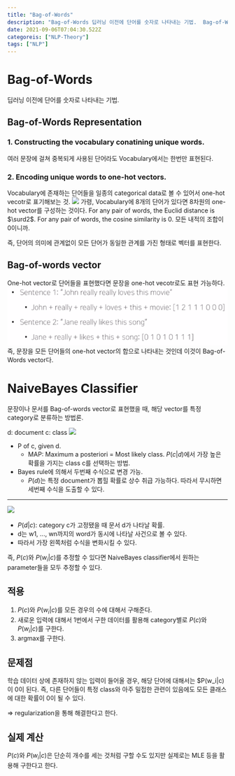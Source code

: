 ```yaml
---
title: "Bag-of-Words"
description: "Bag-of-Words 딥러닝 이전에 단어를 숫자로 나타내는 기법.  Bag-of-Words Representation 1. Constructing the vocabulary conatining unique words. 여러 문장에 걸쳐 중복되게 사용된 단어라도 Voc"
date: 2021-09-06T07:04:30.522Z
categoreis: ["NLP-Theory"]
tags: ["NLP"]
---
```

# Bag-of-Words
딥러닝 이전에 단어를 숫자로 나타내는 기법.

## Bag-of-Words Representation
### 1. Constructing the vocabulary conatining unique words.
여러 문장에 걸쳐 중복되게 사용된 단어라도 Vocabulary에서는 한번만 표현된다.

### 2. Encoding unique words to one-hot vectors.
Vocabulary에 존재하는 단어들을 일종의 categorical data로 볼 수 있어서 one-hot vecotr로 표기해보는 것.
![](/assets/images/Bag-of-Words/0911f986-9d47-4272-a180-667181a756de-image.png)
가령, Vocabulary에 8개의 단어가 있다면 8차원의 one-hot vector를 구성하는 것이다.
For any pair of words, the Euclid distance is $\surd2$.
For any pair of words, the cosine similarity is 0. 모든 내적의 조합이 0이니까.

즉, 단어의 의미에 관계없이 모든 단어가 동일한 관계를 가진 형태로 벡터를 표현한다.

## Bag-of-words vector
One-hot vector로 단어들을 표현했다면 문장을 one-hot vecotr로도 표현 가능하다.
![](/assets/images/Bag-of-Words/a5d5e957-3c06-436d-b28c-422c8c07d31f-image.png)
즉, 문장을 모든 단어들의 one-hot vector의 합으로 나타내는 것인데 이것이 Bag-of-Words vector다.


# NaiveBayes Classifier
문장이나 문서를 Bag-of-words vector로 표현했을 때, 해당 vector를 특정 category로 분류하는 방법론.

d: document
c: class
![](/assets/images/Bag-of-Words/5a1987f6-0614-47e6-ae2a-4e651b8be5ab-image.png)

- P of c, given d.
  - MAP: Maximum a posteriori = Most likely class. $P(c|d)$에서 가장 높은 확률을 가지는 class c를 선택하는 방법.
- Bayes rule에 의해서 두번째 수식으로 변경 가능.
  - $P(d)$는 특정 document가 뽑힐 확률로 상수 취급 가능하다. 따라서 무시하면 세번째 수식을 도출할 수 있다.


--- 
![](/assets/images/Bag-of-Words/05b9f810-99a1-4b0c-ae25-03e056a69623-image.png)

- $P(d|c)$: category c가 고정됐을 때 문서 d가 나타날 확률.
- d는 w1, ..., wn까지의 word가 동시에 나타날 사건으로 볼 수 있다.
- 따라서 가장 왼쪽처럼 수식을 변화시킬 수 있다. 
  
즉, $P(c)$와 $P(w_i|c)$를 추정할 수 있다면 NaiveBayes classifier에서 원하는 parameter들을 모두 추정할 수 있다.


## 적용
1. $P(c)$와 $P(w_i|c)$를 모든 경우의 수에 대해서 구해준다.
2. 새로운 입력에 대해서 1번에서 구한 데이터를 활용해 category별로 $P(c)$와 $P(w_i|c)$를 구한다.
3. argmax를 구한다.

## 문제점
학습 데이터 상에 존재하지 않는 입력이 들어올 경우, 해당 단어에 대해서는 $P(w_i|c)이 0이 된다. 즉, 다른 단어들이 특정 class와 아주 밀접한 관련이 있음에도 모든 클래스에 대한 확률이 0이 될 수 있다.

=> regularization을 통해 해결한다고 한다.

## 실제 계산
$P(c)$와 $P(w_i|c)$은 단순히 개수를 세는 것처럼 구할 수도 있지만 실제로는 MLE 등을 활용해 구한다고 한다.





